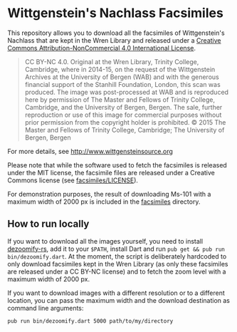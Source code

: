 # Wittgenstein's Nachlass Facsimiles

This repository allows you to download all the facsimiles of Wittgenstein's
Nachlass that are kept in the Wren Library and released under a
[Creative Commons Attribution-NonCommercial 4.0 International License](https://creativecommons.org/licenses/by-nc/4.0/).

> CC BY-NC 4.0. Original at the Wren Library, Trinity College, Cambridge, where
> in 2014-15, on the request of the Wittgenstein Archives at the University of
> Bergen (WAB) and with the generous financial support of the Stanhill
> Foundation, London, this scan was produced. The image was post-processed at
> WAB and is reproduced here by permission of The Master and Fellows of Trinity
> College, Cambridge, and the University of Bergen, Bergen. The sale, further
> reproduction or use of this image for commercial purposes without prior
> permission from the copyright holder is prohibited. © 2015 The Master and
> Fellows of Trinity College, Cambridge; The University of Bergen, Bergen

For more details, see http://www.wittgensteinsource.org

Please note that while the software used to fetch the facsimiles is released
under the MIT license, the facsimile files are released under a Creative
Commons license (see [facsimiles/LICENSE](facsimiles/LICENSE)).

For demonstration purposes, the result of downloading Ms-101 with a maximum
width of 2000 px is included in the [facsimiles](facsimiles/) directory.

## How to run locally

If you want to download all the images yourself, you need to install
[dezoomify-rs](https://github.com/lovasoa/dezoomify-rs), add it to your
`$PATH`, install Dart and run `pub get && pub run bin/dezoomify.dart`. At the
moment, the script is deliberately hardcoded to only download facsimiles kept
in the Wren Library (as only these facsimiles are released under a CC BY-NC
license) and to fetch the zoom level with a maximum width of 2000 px.

If you want to download images with a different resolution or to a different
location, you can pass the maximum width and the download destination as
command line arguments:

```
pub run bin/dezoomify.dart 5000 path/to/my/directory
```